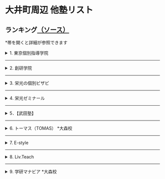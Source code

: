 # 大井町周辺 他塾リスト

## ランキング[（ソース）](https://www.jyukunavi.jp/rank/s1133228.html?gclid=EAIaIQobChMI0ZzTyfyY7wIVGHZgCh3l0gLmEAAYBCAAEgLOn_D_BwE)
*帯を開くと詳細が参照できます

<details>
<summary>1. 東京個別指導学院</summary>

# 東京個別指導学院 大井町教室
*必須項目は★マーク
- [★所在地](#所在地)
- [★大井町教室までのアクセス](#大井町教室までのアクセス)
- [★電話番号](#電話番号)
- [会社概要](#会社概要)
- [★特徴（アピールポイント）](#特徴アピールポイント)
- [大井町教室の進学実績](#大井町教室の指導実績)
- [★口コミ](#口コミ-ソース)
- [★料金詳細](#料金詳細-ソース)

[全体的情報詳細のソース](https://www.kobetsu.co.jp/school/detail/161/)

## 所在地
[〒 140-0014 東京都品川区大井１－１０－３YKビル　５Ｆ](https://www.google.co.jp/maps/place/%E6%9D%B1%E4%BA%AC%E5%80%8B%E5%88%A5%E6%8C%87%E5%B0%8E%E5%AD%A6%E9%99%A2+%E5%A4%A7%E4%BA%95%E7%94%BA%E6%95%99%E5%AE%A4%EF%BC%88%E5%80%8B%E5%88%A5%E6%8C%87%E5%B0%8E%E5%A1%BE%EF%BC%89/@35.6074414,139.7331968,15z/data=!4m5!3m4!1s0x0:0xca5f8bca7d64ed0f!8m2!3d35.6074414!4d139.7331968?hl=ja&shorturl=1)

## 大井町教室までのアクセス
JR大井町駅中央改札を出て右手の階段から1Fへ下りると、正面に「阪急百貨店（大井食品館)」、右方向に「イトーヨーカドー(大井町店)」、その右に東急大井町駅が見えます。東急大井町駅方面に進み、突き当たりを左折して「イトーヨーカドー」に沿って約100m進むとある「YKビル」の5Fが大井町教室です。※1Fに「紳士服のアオキ(大井町駅前店)」があります。

- ＪＲ京浜東北線　大井町駅　西口　徒歩２分
- 東京臨海高速鉄道りんかい線　大井町駅　出口B　徒歩２分
- 東急大井町線　大井町駅　改札口　徒歩２分

## 電話番号
0120-79-3759（月～土：9:30～21:30　日・祝：9:30～21:30）

## 会社概要
### 沿革
株式会社東京個別指導学院は、東京都新宿区に本社を置く、個別指導教育を中心とした教育関連企業。1965年6月、葵商事株式会社の商号をもって設立。1985年、馬場信治氏によって、有限会社日本教育研究会（実質上の存続会社）が設立された。1998年9月、株式の額面を1株50,000円から1株500円に変更するため、葵商事（形式上の存続会社）と合併。同日をもって商号を、株式会社日本教育研究会に変更した。1999年12月15日付けで称号を株式会社日本教育研究会より、株式会社東京個別指導学院に変更した。

### 事業内容
東京個別指導学院は、生徒1人ひとりの「目的別」「能力別」「性格別」に対応した学習指導を行う。個別指導塾事業を中心とし、ベネッセサイエンス教室・ベネッセ文章表現教室事業、CCDnet事業も展開している。

### 経営方針
東京個別指導学院は、成績向上を目的として勉強を教えるだけではなく、子どもたちが学習上の成功体験を積むことにより自信をもち、「やればできるという自信　チャレンジする喜び　夢を持つ事の大切さ　私たちはこの3つの教育理念とホスピタリティをすべての企業活動の基軸とし笑顔あふれる「人の未来」に貢献する」との企業理念に基づいて持続的な企業価値の向上を実現することを基本方針としている。

## 特徴（アピールポイント）
～大井町教室の特徴～
- [伸ばす/指導メソッド]
  - 受験合格も、成績アップも。1人ひとりの目標達成をサポート。
- [導く/学習システム]
  - 学習計画から進捗管理まで。お子さまにぴったりの学び方をご提案。
- [支える/サポート体制]
  - 通いやすい、学びやすい。自由度の高い通塾スタイル＆学習環境。

～大井町教室の特徴（詳細）～
- [特徴1]
  - あなたが勉強したいときにいつでも使える自習室完備！ 自習スペースは開校時であれば、 いつでも使えて質問もできます。
  - 「授業は週2日 + 自習週4日」で毎日来るという生徒さんも沢山いらっしゃいます。　利用時間に関しましてはお気軽にご相談ください。 
- [特徴2]
  - あなたが選んだ先生だから、やる気もUPします。
  - 東京個別なら先生が選べる、担当講師制度があります！ 「やる気」には講師との相性が大事です。 学校や今までの塾の先生で「合わないなぁ」と感じた経験はありませんか？
  - 東京個別なら受験までの信頼できるあなたのパートナーを指名することが可能です。 分からないところはもちろん、勉強の方法や過去問題・弱点の分析など、あなたの選んだ担当の先生が親身に対応してくれるので、もうあなたは受験やテストまで「一人じゃありません」。
  - また、東京個別なら選べる講師、選べる日程なので、部活動との両立も可能です。
- [特徴3]
  - あなたの夢や目標に合わせた、あなただけの授業を提供します。
  - 先生が用意する授業をただ進めるだけでなく、学校の授業でわからなかったところや宿題の質問にもお答えします。
  - 勉強方法や進め方、持っている特徴や癖は人それぞれ違います。あなたにピッタリな勉強法で自信をつけませんか？
- [特徴4]
  - あなたの夢が加速する！個別 × 映像授業＜V - style＞で3倍の効率のより学習スピードを実現！
  - 映像授業については「見っぱなし」「やりっぱなし」という不安や問題点をイメージされる方も多いのではありませんか？？　しかし、東京個別指導学院の映像授業＜V - style＞は違います！
  - 映像を見るだけではなく、専門の問題集と合わせて【高速演習】が可能となり、利用状況や理解状況の把握、【進捗管理】を行う面談も毎週実施いたします。
  - しかも自宅や学校、教室で24時間好きな時に何度も見られる手軽さ。お持ちのPCやスマートフォンからも視聴が可能だからいつでも見られます。


～安心して通える、快適に過ごせる充実の学習環境～
- 無料で使用できる自習席。集中しやすいと評判です。
- 対応テキストは十分な種類・量を準備。お子さまの課題や目標に合わせて対応していきます。
- 大井町教室近隣の学校情報を把握。行事や定期テストにしっかりと対応しています。

～高校生・中学生・小学生 目的別メニュー～  
[高校生]  
1人ひとりの目標にぴったりの対策を。
- 大学受験対策
- 定期テスト対策
- 推薦対策
- 英語資格検定対策
- 内部進学対策

[中学生]  
志望校合格、成績アップ、1人ひとりの目標に完全対応。
- 高校受験対策
- 私立中補修・内部進学
- 定期テスト対策
- 英語検定対策

[小学生]  
1人ひとりの学びを伸ばす、目的別学習プラン。
- 中学受験対策
- 英語対策
- 中学入学準備
- 小学校サポート



## 大井町教室の指導実績
[高校]  
-公立-  
日比谷高等学校、小山台高等学校、国際高等学校、三田高等学校、目黒高等学校、雪谷高等学校、つばさ総合高等学校、世田谷総合高等学校、美原高等学校、桜町高等学校、大崎高等学校、八潮高等学校、太田桜台高等学校、田園調布高等学校、広尾高等学校、上野高等学校、両国高等学校、桜修館中等教育学校

-国立・私立-  
かえつ有明高等学校、学習院高等科、駒澤大学高等学校、慶應義塾高等学校、香蘭女学校高等科、女子聖学院高等学校、森村学園高等部、杉並学院高等学校、正則高等学校、青陵高等学校、川村高等学校、多摩大学目黒高等学校、大原学園高等学校、東海大学付属高輪台高等学校、日本大学豊山女子高等学校、朋友学院高等学校、立正大学付属立正高等学校、雙葉高等学校、國學院高等学校

[中学校]  
-公立-  
小石川中等教育学校、桜修館中等教育学校、伊藤学園、日野学園、品川学園中学校、八潮学園中学校、港南中学校、大崎中学校、浜川中学校、東海中学校、戸越中学校

-国立・私立-  
開成中学校、桜蔭中学校、高輪中学校、青陵中学校、東京女学館中学校、多摩大学目黒中学校、安田学園中学校、八雲学園中学校、トキワ松学園中学校、学習院女子中等科、立正大学付属立正中学校、大妻中学校、帝京中学校、本郷中学校

[小学校]  
-公立-  
豊葉の杜学園小学校、立川小学校、伊藤学園小学校、品川学園小学校、日野学園、城南第二小学校、御殿山小学校、馬込第三小学校、台場小学校、戸越小学校、港南小学校

-国立・私立-  
立教小学校、学習院初等科、小野学園小学校、昭和女子大学付属昭和小学校、新渡戸文化小学校

## 口コミ [(ソース)](https://www.jyukunavi.jp/hyouban/blist/k31696.html)

### 料金
- 特に不満はないです。指導料と会員管理費が別になっておりわかりやすいと思います。
- 料金は個別抗議なので、多少高くても仕方ないと思ってますが、安くはないです。
- １対２(違う学年の学生が一人の先生に教えてもらう)なので、料金が高くなるかとはわかりますが、やはり、割高感はあります。
- 高すぎるというわけではないかもしれませんが、やはり高いです。
- 料金は高いと思いますが、個別指導なので仕方ない部分もあるとは思います。
- 個別なので仕方ないとは思いますが高いと思います。
- 個別なので料金は高いです。受験期には料金も更に上がりますが、その分親の要望にも応じてくれるので良いかと思います。

### 講師
- まだ三回なので判断に難しいが、ネガティヴな印象なく、保護者としては信頼しています。穏やかに接してくださっているようで、本人も安心して受けています。
- 個別に指導してくださるので、講師との相性は大きくなってしまうのですが、今のところ大きな問題はないので。
- とても信頼てきる先生と、そうでない先生がいらっしゃいます。
- とても良い先生もいれば、普通レベルの先生もいました。
- 講師が優秀でレベルが高かったです。細やかな指導が良かったです。
- 講師が優秀でレベルが高く、熱心な指導が良かった。成績も上がった。
- 同じ先生にお願いすると講習期間のコマ数が多い時に予定が合わない
- 楽しく取り組めているようです。まだ３回しか行ってないのですが、初回の感想では、「楽しかった！」といってくれて、安心しました。国語は、読むことに対する抵抗感が大きいので、一筋縄ではいかないかと思っています。
- 適切に指導していただいているようです。わかりやすいとのことです
- 受験前の子どもの気持ちに寄り添って下さる大学生の先生がおられた事が良かった。もう1人の先生には沢山問題を解かされ、暇な時間がないくらい時間内はみっちり勉強に集中できるようです。子どもの満足度は高いです。

### カリキュラム
- 今のところシラバス的なものは無いので、計画内容は知りたいです。計画設定のタイミングなど含めて詳しく知りたいです。本人にもその計画を理解してそれに向かって、学習習慣を身につけて欲しいです。
- 個別指導なので、カルキュラムなどは、教室授業よりはいくらかは生徒に合わせてもらえるようだ。
- 個別指導なので、その学生に合ったカリキュラムを組んでくださいます。
- 本人にあったカリキュラムや教材を相談して決めてくださったので良かったと思います。
- 一人一人にあった教材を見つけていただき、無理のないカリキュラムを組んでもらいました。
- 個人に合ったものを用意してもらいました。また、季節講習も細かな計画のもと進めていただきました。
- 教材は必要なものだけを購入（書店で購入）するのでレベル的にも使いやすさも子供に合うもので勉強できます。
- 個別のためカリキュラムは自由にできるところが良い点だと思います。
- 個人指導なので、希望する内容を伝えられる点が良いと思います。

### 塾の外環境
- 自宅から近い場所で検討していたので交通の便は問題ありません。治安もそう悪くはないと思ってます。
- 駅前のやや人通りの多い場所にあり、夜でも危険は少ないと思います。ただ、時間帯によっては酔っぱらいもいます。
- 駅前で便利な立地ですが、居酒屋なども多く少し不安はありました。
- 駅前で便利な立地でした。小腹が空いた時には、近くに買いに行ける店もあります。
- 駅前にあるので交通の便は良かったです。また、夜遅い授業の後でも明るい道で帰路につけたので、安心できました。
- 駅から近く、近くに大型スーパーもあり人通りも多いので安全で便利です。

### 塾の内環境
- 塾内の環境整備は悪くはないが、充実しているかどうかは何ともいえないです。
- 入り口の新型コロナウイルス対策などは、十分だと思いました。
- 室内は明るくきれいな環境です。自習室があり、授業のない日も使わせてもらえました。
- 教室内はとても明るくきれいで、勉強にも集中できる環境だったと思います。
- 清潔感があり、静かな環境が整っていると感じました。自習するのにも良いと思います。
- 清潔感はありました。勉強をする環境としては、申し分なく感じました。
- 綺麗で静かで整理整頓されているので集中して勉強が出来る環境にあると思います。
- 落ち着いた雰囲気で勉強にとりくめるようですが、長時間で、足が伸ばせないのが苦しいとのこと。見学のときに、授業する場所の狭さは気になりました。
- 清潔で綺麗にされているようです。とくに問題は見当たりません。電車が近いのですが気になりませんでした。
- 広く、明るく、活気ある受付や室内。自習スペースは狭そうだが、なんとかやっているようです。

## 料金詳細 [(ソース)](https://jyukumiru.com/columns/articles/5112)
- 費用の内訳は授業料と設備費で、入会費・年会費は無料
- 東京個別指導学院に通塾すると、授業料に加えて、月額3024円の設備費がかかります。ほかの塾とは違い、入会費や年会費は無料です。ただし、入会時に授業料2ヶ月分を事前に振り込む必要があります。

### 小学生
下記は、月額制である東京個別指導学院の料金を1ヶ月が4週間として考えて算出した、60分当たりの料金です。  
また、本来の授業z間に対する月額料金は、括弧内に記載しています。
東京個別指導学院では、小学1年生から通塾が可能です。授業時間については、小学3年生までは1コマが50分となります。  
週の通塾回数は、勉強の進捗度などに応じて、自由に選択して受講できます。  
小学4年生と小学5年生は、選択する通塾回数とコースが同じであれば、料金は同じです。週の通塾回数が増えた際も、同額ずつ増えていく仕組みです。

1. 講師：生徒 = 1：1（エクセレントコース）  

|学年|年額 / 月額|60分あたり（週1回 / 週2回）|
:---: | :---: | :---: 
|～小学3年生|週1回：約326,592円 / 約27,216円（50分）<br>週2回：約575,424円 / 約47,952円（50分）|週1回：約5,103円（60分あたり）<br>週2回：約3,596円（60分あたり）| 
|小学4・5年生|週1回：約408,240円 / 約34,020円（80分）<br>週2回：約719,280円 / 約59,940円（80分）|週1回：約6,378円（60分あたり）<br>週2回：約2,809円（60分あたり）|
|小学6年生|週1回：約414,720円 / 約34,560円（80分）<br>週2回：約725,760円 / 約60,480円（80分）|週1回：約6,480円（60分あたり）<br>週2回：約2,835円（60分あたり）|

2. 講師：生徒 = 1：2

|学年|年額 / 月額|60分あたり（週1回 / 週2回）|
:---: | :---: | :---: 
|～小学3年生|週1回：約217,728円 / 約18,144円（50分）<br>週2回：約360,804円 / 約30,067円（50分）|週1回：約5,443円（60分あたり）<br>週2回：約2,255円（60分あたり）| 
|小学4・5年生|週1回：約272,160円 / 約22,680円（80分）<br>週2回：約451,008円 / 約37,584円（80分）|週1回：約4,252円（60分あたり）<br>週2回：約1,761円（60分あたり）|
|小学6年生|週1回：約277,344円 / 約23,112円（80分）<br>週2回：約458,784円 / 約38,232円（80分）|週1回：約4,333円（60分あたり）<br>週2回：約1,792円（60分あたり）|

### 中学生
次に、中学生の料金をご紹介します。以下の60分あたりの料金は、月額制である東京個別指導学院の料金を1ヶ月が4週間として考えて算出したものです。  
中学生の場合、東京個別指導学院では、全学年とも1回の授業時間は80分です。そのため、本来の授業時間に対する月額料金は、括弧内に記載しています。  


1. 講師：生徒 = 1：1（エクセレントコース）

|学年|年額 / 月額|60分あたり（週1回 / 週2回）|
:---: | :---: | :---: 
|中学1・2年生|週1回：約414,720円 / 約34,560円（80分）<br>週2回：約725,760円 / 約60,480円（80分）|週1回：約6,480円（60分あたり）<br>週2回：約2,835円（60分あたり）| 
|中学3年生|週1回：約438,048円 / 約36,504円（80分）<br>週2回：約749,088円 / 約62,424円（80分）|週1回：約6,844円（60分あたり）<br>週2回：約2,926円（60分あたり）|

2. 講師：生徒 = 1：2


|学年|年額 / 月額|60分あたり（週1回 / 週2回）|
:---: | :---: | :---: 
|中学1・2年生|週1回：約277,344円 / 約23,112円（80分）<br>週2回：約458,784円 / 約38,232円（80分）|週1回：約4,333円（60分あたり）<br>週2回：約1,792円（60分あたり）| 
|中学3年生|週1回：約298,080円 / 約24,840円（80分）<br>週2回：約479,520円 / 約39,960円（80分）|週1回：約4,657円（60分あたり）<br>週2回：約1,873円（60分あたり）|


### 高校生・浪人生
高校生、もしくは浪人生が、東京個別指導学院に通塾した際の、60分あたりの料金を紹介。  
60分あたりの料金は、月額制である東京個別指導学院の料金を、1ヶ月が4習慣として考えて算出しました。  
さらに、高校生や浪人生の場合、東京個別指導学院では、全学年ともに1回の授業時間は80分です。  
そのため、本来の授業時間に対する月額料金は、括弧内に記載しています。

1. 講師：生徒 = 1：1（エクセレントコース）

|学年|年額 / 月額|60分あたり（週1回 / 週2回）|
:---: | :---: | :---: 
|高校1・2年生|週1回：約453,600円 / 約37,800円（80分）<br>週2回：約764,640円 / 約63,720円（80分）|週1回：約7,087円（60分あたり）<br>週2回：約2,986円（60分あたり）| 
|高校3年生・浪人生|週1回：約474,336円 / 約39,528円（80分）<br>週2回：約798,336円 / 約66,528円（80分）|週1回：約7,411円（60分あたり）<br>週2回：約3,118円（60分あたり）|


2. 講師：生徒 = 1：2

|学年|年額 / 月額|60分あたり（週1回 / 週2回）|
:---: | :---: | :---: 
|高校1・2年生|週1回：約313,632円 / 約26,136円（80分）<br>週2回：約497,664円 / 約41,472円（80分）|週1回：約4,900円（60分あたり）<br>週2回：約1,944円（60分あたり）| 
|高校3年生・浪人生|週1回：約329,184円 / 約27,432円（80分）<br>週2回：約528,768円 / 約44,064円（80分）|週1回：約5,143円（60分あたり）<br>週2回：約2,065円（60分あたり）|

### 特別講習の料金
東京個別指導学院では、春・夏・冬の年3回、特別講習期間があり、通常よりも安く授業を追加できます。  
春・夏・冬の特別講習期間ごとでは、追加料金は変わりません。ただし、東京個別指導学院では、生徒一人一人でカリキュラムが違い、教室によっても料金が異なる可能性がある。

- 小学生

|学年|1:1（60分あたり）|1：2（60分あたり）|
:---: | :---: | :---: 
|〜小学3年生|約5,184円（60分あたり）<br>約4,320円（50分あたり）|約2,851円（60分あたり）<br>約2,376円（50分あたり）| 
|小学4・5・6年生|約4,050円（60分あたり）<br>約5,400円（80分あたり）|約2,592円（60分あたり）<br>約3,456円（80分あたり）|

- 中学生

|学年|1:1（60分あたり）|1：2（60分あたり）|
:---: | :---: | :---: 
|中学1・2年生|約4,050円（60分あたり）<br>約5,400円（80分あたり）|約2,673円（60分あたり）<br>約3,564円（80分あたり）| 
|中学3年生|約4,050円（60分あたり）<br>約5,400円（80分あたり）|約2,835円（60分あたり）<br>約3,780円（80分あたり）|

- 高校生

|学年|1:1（60分あたり）|1：2（60分あたり）|
:---: | :---: | :---: 
|高校1・2年生|約4,252円（60分あたり）<br>約5,670円（80分あたり）|約2,835円（60分あたり）<br>約3,780円（80分あたり）| 
|高校3年生・浪人生|約4,455円（60分あたり）<br>約5,940円（80分あたり）|約2,916円（60分あたり）<br>約3,888円（80分あたり）|

</details>

***

<details>
<summary>2. 創研学院</summary>

*必須項目は★マーク
- [★所在地](#所在地-1)
- [★大井町教室までのアクセス](#大井町教室までのアクセス-1)
- [★電話番号](#電話番号-1)
- [会社概要](#会社概要-1)
- [★特徴（アピールポイント）](#特徴アピールポイント-1)
- [大井町校の進学実績](#大井町校の進学実績)
- [創研学院【首都圏】のコース](#創研学院首都圏のコース)
- [★口コミ](#口コミソース)
- [★料金詳細](#料金詳細-ソース-1)

[全体的情報詳細のソース1](https://www.souken-gakuin.com/cms/ooimachi)
[全体的情報詳細のソース2](https://www.jyukunavi.jp/detail/9656.html)

## 所在地
[〒140-0011　品川区東大井5丁目17‐2 林ビル 3F･4F](https://www.google.com/maps/d/viewer?mid=1fN35_Wcha-_hUZt0EVkf0C6_Sy97S8fY&hl=ja&ll=35.60687330000002%2C139.7354858&z=11)  
(*[Google Map](https://www.google.com/maps/dir//35.6068733,139.7354858/@35.6069185,139.7355739,19.21z))

## 大井町教室までのアクセス
- JR京浜東北線 他各線（東急・りんかい） 大井町駅 徒歩約1分
- 京急本線 鮫洲駅 徒歩約7分
- 京急本線 青物横丁駅 徒歩約8分
- 東急大井町線 下神明駅 徒歩約11分
- 京急本線 立会川駅 徒歩約12分

各駅から徒歩1分

## 電話番号
|種類|番号|
--- | ---
|フリーダイアル|0120-773-169|
|電話番号|03-3450-7170|
|FAX番号|03-3450-8866|

## 会社概要
### 企業理念
私たちは学習する人々に学習の手助けとなるサービス、情報、モノを提供し、喜ばれることで社会に貢献します。  
このことを通じて私たちは、自分の生活を豊かにし、満足できる生き方を各人が創造することを目指します。

1. お客様への感謝
2. 時代への挑戦
3. 仲間への共感

### 経営方針
1. 「地域No1の好感を持たれる塾づくり」  
これが私たちの当面の行動目標です。  
清潔で整理整頓された学習環境、お客様（生徒・保護者）第一主義に徹するサービスが大前提です。  
より好感を持たれ、より信頼感を増すために自分は何をどうするか。  
自分で考え、自分で行動する人がヒューマン・ブレーンの社員です。  

2. わが社は一定の規律を持った「個人塾」「個人経営者」の集合体でもあります。授業や生徒指導・校舎運営のための知識・技術の向上はもちろん、自らの判断力を高め、素早く行動に移せる強い集団を目指します。

## 特徴（アピールポイント）
～校舎全体の特徴～
- 指導方針
  - 卓越した指導技術を備えた講師が授業を行っており、生徒一人ひとりを大切に育てています。志望校合格を第一目標とし、将来的に自らの力でハードルを乗り越えらえるように成長することも目標としています
- カリキュラム
  - 入試では満点を取らなければいけないということはありません。志望校合格に向けて、必要な合格点をとるために、入試に重要な分野に絞り込みカリキュラムを組んで授業を行っています 
- point
  - 「復習中心」で効率の良い学習！
  - 「重点分野集中」で、志望校へ！長文記述対策も実施！
  - 「習熟度を確認」し、めんどうみよく学習指導を実施！
- 地域密着で志望校合格を目指す進学塾です！
  - 創研学院は地域密着を目指し、各校舎で地域にあった独自の取り組みを行っています。生徒一人ひとりにしっかりと指導を行い、入試で合格点を確実に取れることを目標とし、志望校合格を目指していきます
- ＜創研学院の指導方針＞
  - [復習を重点的に！]  創研学院では、復習を重点的に指導しています。予習を行うよりも学習したことを確実に習得するため、復習を習慣化することが大切だと考えています。
  - [入試での重点分野を集中的に指導！]  入試ではどの強化も満点を取らなければいけないということはありません。すべて満点を取るような学習ではなく、合格に必要な分野を絞り、そこを重点的に指導いたします。必要な分野は基礎から応用までしっかり習得できるようにカリキュラムを組んでいます
  - [きめ細やかに習熟度を確認！]  毎時間のチェックテストに加え、小学生は毎月の月例テスト、中・高生は定期的に学力テストを行っています。日々の学習でどれだけ習熟できているかを確認しており、講習会の終了時にもテストを行い生徒の学力状況を常に把握しています。
  - 創研学院では、志望校合格を第一目標にしておりますが、志望校に合格すると目標を見失ってしまったり、入学後の授業についていけなくなってしまうこともあります。その後の人生において、生徒が自ら「学び」「考え」「創造・研究し」「判断し」「解決する」能力を、受験勉強を通して育成することも目標にしています

～大井町校舎の特徴～
- 先生がいます！自習ルーム
  - 授業前後の自習室で質問をしたり、欠席分の授業の補修をしたり、弱点補強が可能です。先生が必ずいます。帰宅してしまうと学習しにくいお子様も、自習室で宿題や課題を仕上げることで、学習が継続しやすくなります。（＊現在は生徒間の間隔をあけて実施しております）
- 長文記述＆理社の記述
  -  長文記述問題が上位校入試の定番となっています。私たちは国語長文のみならず、理科・社会の記述・説明の力を上げるべく様々な取り組みを実施しています。また、すぐ出題されそうな最近出版された話題の小説、エッセイ、科学的説明文などにも気を配り、プリント形式で演習を進めています。(※現在は生徒間の間隔をあけて実施しております）
- 豊富なコミュニケーション
  - 保護者面談年３回以上実施、保護者会年４回以上実施、ご家庭と連絡を密にとり指導に活かしています。進路指導もお子様の学力や性格、そして ご家庭の意向をふまえてアドバイス・フォローをいたします。
- 小4時は振替が可能！
  - 私たちはできる限り、スポーツや習い事と塾を両立させたいと考えています。このことが可能になるように、小４のうちは様々な曜日の組み合わせで学習できるようになっています。ですので、旅行や病気で欠席したりした場合も、他の曜日に実施される同じ内容の授業に振り替えることで、学習内容の抜けも防げます。
- お家の方も安心の自社開発アプリ
  - 入退室時にQRコードを読み込むと、瞬時に入退室の案内がスマートフォンのアプリで通知されます。お迎えや待ち合わせ、帰宅後の食事の準備が容易に出来ます。また、面談やイベントの予約がアプリ内でできるようになりました。
- 卒業しても来たい塾
  - 大井町校には、卒業生たちがよく遊びに来てくれます。大学生だけでなく、社会人も顔を見せてくれるのです。生き物や植物がいつもあるこの空間は、卒業生たちにとって『みんなで楽しく頑張った場所』なのです。これからも、そんな校舎であり続けられるよう、生徒たち・保護者の皆様にとってより良い校舎を目指します。

## 大井町校の進学実績
[小学校]  
立会、大井第一、品川、城南第二、八潮、御殿山、台場、豊葉の杜、浅間台、戸越、三木、伊藤、港陽、etc...  

[中学入試]    
【私立・国立】  
筑波大駒場、開成、女子学院、渋谷幕張、聖光学院、豊島岡、筑波大附属、西大和学園、愛光、慶應普通部、慶應湘南藤沢、慶應中等部、武蔵、浅野、早稲田、海城、浦和明の星、サレジオ学院、洗足学園、鴎友学園、芝、渋谷渋谷、学芸大世田谷、学芸大国際、立教池袋、立教新座、東邦大東邦、栄東、青山学院、学習院、吉祥女子、暁星、鎌倉学園、逗子開成、城北、巣鴨、早稲田佐賀、都市大付属、東洋英和、法政大学、法政大二、本郷、明大明治、立教女学院、大妻、光塩女子、頌栄女子、中大附属、専修大松戸、城北埼玉、神大附属、淑徳与野、開智、中大横浜、世田谷学園、広尾学園、攻玉社、創価、高輪、東京農大一、大宮開成、獨協埼玉、西武文理、日本女子大、山手学院、鎌倉女学院、江戸川学園取手、普連土学園、大妻多摩、共立女子、香蘭女学校、國學院久我山、横浜国大鎌倉、早稲田摂陵、品川女子、成城学園、田園調布、日大藤沢、カリタス女子、森村学園、湘南学園、桐光学園、日本大学、東京女学館、富士見、成城、山脇学園、芝浦工大、獨協、恵泉女学園、都市大等々力、日大二、三輪田学園、青稜、跡見学園、八雲学園、昭和女子大、大妻中野、国府台女子、東京電機大、関東学院、神奈川学園、藤嶺学園藤沢、自修館、横浜富士見丘、青山横浜英和、聖セシリア女子、実践女子、長崎日大  

【都立】  
小石川中等教育、桜修館中等教育  

[高校入試]  
○東京  
【国公立】  
学芸大附属、西、国立、戸山、青山、東工大科学技術、立川、駒場、小山台、国分寺、竹早、国際、小松川、町田、武蔵野北、豊多摩、東、神代、目黒、深川、雪谷、晴海総合、総合芸術、杉並、富士森、つばさ総合、本所、科学技術、小岩、桜町、紅葉川、芝商業、第一商業、足立新田、農業など  
【私立】  
早稲田実業、早稲田高等学院、明大明治、国際基督教大学、青山学院、城北、中大杉並、中大附属、明大中野、法政大学、明治学院、日大二、錦城、農大一、明学東村山、日大鶴ヶ丘、佼成学園、青稜、専大附、日大櫻丘、都市大等々力、聖徳、玉川学園、東海大高輪台、多摩大目黒、東京家政大附、関東国際、東洋大京北、淑徳巣鴨、淑徳、杉並学院、安田学園、城西大城西、駒込、東京、女子美、正則、朋優学院、立正大立正、サレジオ高専、玉川聖学院、二松學舎、富士見丘など  

○神奈川  
【国公立】  
川和、横浜サイエンス、緑ヶ丘、多摩、小田原、平塚江南、鎌倉、市立金沢など
【私立】  
慶應義塾、法政二、中大横浜、鎌倉学園、山手学院、日本女子大附、桐蔭学園、日大藤沢、藤嶺藤沢、横浜隼人、横須賀学院、鵠沼、湘南工科大附など  

[大学入試]  
【国公立】  
東京、京都、大阪、北海道、東京外国語、防衛医科、横浜国立、筑波、東京農工、千葉、東京学芸、お茶の水女子、東京藝術、埼玉など  
【私立】  
慶應義塾、早稲田、上智、青山学院、関西医科、国際基督教、杏林、法政、明治、立教、東京理科、中央、明治学院、日本、北里、日本女子、学習院、國學院、芝浦工業、明治薬科、東京女子、東洋、昭和女子など

## 創研学院【首都圏】のコース
<table border="0" cellspacing="0" cellpadding="0" class="top-shinfo-list tab-course">
									<tbody>
																					<tr>
												<th>ジュニアコース（無料コースあり）</th>
												<td>■勉強の習慣を楽しく身につけます。<br />
年長～小学2年生は皆で考えて刺激し合いながら思考力を高めるクラス授業と、一人ひとりの学力に合わせてフォローする個別学習時間に分かれて実施中です！<br />
また、毎週水曜・土曜は図形・数論等の算数分野や文章作成の国語分野等の考える力を養う無料オープン授業も実施中です！<br />
</td>
											</tr>
																					<tr>
												<th>小3コース（無料コースあり）</th>
												<td>■中学受験準備として、一人ひとりに配慮したフォローを行います。<br />
小学３年生は中学受験の準備として、皆で考えて刺激し合いながら思考力を高めるクラス授業<br />
一人ひとりの学力に合わせてフォローする個別学習時間に分かれて実施中です！<br />
また、毎週水曜、土曜は図形、規則性、数論、推理等考える力を養う無料算数オープン授業も実施中です！<br />
</td>
											</tr>
																					<tr>
												<th>中学受験コース</th>
												<td>■私国立中学の受験コースです。<br />
創研学院の中学受験コースでは、やる気・興味を引き出す授業が展開されており、楽しく勉強に取り組めます。<br />
宿題ノートチェックや個別課題、テスト直し、生徒面談などで学習姿勢を育て、保護者会、面談などによりお子様の性格や適性、家庭のご意向をふまえて、受験勉強をサポートし、最上位校～地元人気校へ合格させています。<br />
</td>
											</tr>
																					<tr>
												<th>都立中受検コース</th>
												<td>■都立中学の受検コースです。<br />
人気の都立中学合格のため、論理的思考を育て、社会・文化的分野などの資料の読み取りと表現・作文などの訓練をします。各校の特徴に合わせた指導で合格を目指します。<br />
</td>
											</tr>
																					<tr>
												<th>実力練成コース（公立中進学）</th>
												<td>■学校の内容を中心に確実な実力を練成します。<br />
高校受験への基礎固め・準備を行います。中学受験ではなく、高校受験に目標を置いて学習するコースです。<br />
中学進学までに英語や算数、国語の基礎学力を固めます。そして、特に英語の力をつけ、中１の１学期の最初の定期テストで高得点を取り、よい学習ペースにのせていくことが目標です。<br />
</td>
											</tr>
																					<tr>
												<th>高校受験コース</th>
												<td>■私立・公立高校受験へ向けた受験コースです。<br />
定期テスト前の勉強だけでは実力は伸びません。トップ校を狙う勉強の仕方・考え方を指導し、実力を伸ばします。レベルに応じた問題を順序立てて演習し、間違った問題のやり直しを徹底します。だから学力が確実に定着し、実力が伸びます。３５０点の生徒は４００点へ、４００点から４５０点へ、的を絞った指導で効率よく学力をＵＰします。<br />
</td>
											</tr>
																					<tr>
												<th>私国立中高一貫校コース</th>
												<td>■在籍校に合わせ、中学・高校の学習内容を指導します<br />
ターゲットは大学入試です。中上位私立中学・高校生を対象に、中高一貫で指導します。塾通いと部活や習い事との両立を応援しつつ、学習習慣や基礎学力を高めます。授業後に自習室を利用して、宿題を済ますこともでき、ご家庭に過度の負担を求めず、大学受験の助走として適度な塾通いが可能です。<br />
</td>
											</tr>
																					<tr>
												<th>大学受験コース</th>
												<td>■志望大学の合格を目指し、苦手科目を徹底克服！<br />
高校の学習量は中学校の比ではなく、日々、効率的に学習を進めることが、大学入試に直結します。上位クラスでは高１で高校数学をひと通り終え、難関大学への足がかりとします。（中位クラスも高２で終了します。）学校の進度より速いため、随時補習を行い予習を進めています。<br />
</td>
											</tr>
																					<tr>
												<th>個別指導コース</th>
												<td>■部活や習い事、学校の学習と受験勉強の両立をサポート<br />
ご家族の急な用事や病気による欠席、部活動や習い事等の予定変更が入っても心配無用！振り替え制度を活用する事で欠席した分の指導を他の日に受けられます。<br />
<br />
■一度に複数科目の学習が可能<br />
１コマ９０分の間に２教科の学習も可能。自分自身の苦手分野を徹底的につぶしていくもよし、今のレベルよりワンランク上を目指すもよし。各分野のエキスパート一人ひとりが、万全の体制で指導します。<br />
</td>
											</tr>
																					<tr>
												<th>公立中高一貫校受験対策コース</th>
												<td>■都立小石川、桜修館、神奈川県立平塚中など、毎年合格者多数！公立一貫中入試に必要な思考力と記述力は一朝一夕には身につきません。理由を考えたり、どのようにして解答にたどりついたのか。課題は一人ひとり異なります。創研学院では徹底しためんどうみで、できるまでとことんつきあいます。授業は少人数制で行い、生徒の個性を把握した講師が、授業、自習室で個々の生徒と向き合います。画一的な教材で問題を解くだけの授業は行いません。生徒とのコミュニケーションを大切にし、それぞれの長所を伸ばしていきます。</td>
											</tr>
																			</tbody>
								</table>

## 口コミ[(ソース)]()
### 料金
- 面倒見が良い分なのか、月額の金額が高いと感じる。季節講習を含めて年間でいくらかかるのか知りたかった
- 夏期講習などの長期休暇は受講必須なので帰省の予定が組みにくいです
- 他よりはリーズナブルな感じ。自分たちでは教えられないから仕方ない
- 近くの、比較対象になったほかの塾より、若干安かったようなイメージ
- 小学生低学年は安かったです。高学年からだんだんとと高くなるようです
- よくわかりませんがほかの塾と比べたら安い方なんじゃないでしょうか
- どこも同じだと思いますが、高額だと思います
- 

### 講師
- すぐに電話をかけてくれて、保護者にも子供にも説明が丁寧だと感じ
- 授業が終わってからも講師が分からないところを教えてくれて、面倒見が良いです
- 授業の質まではよくわからないが、生徒の様子などの連絡はよくできていたと思う
- 友達みたいな先生で生徒をコントロールできてない感じがしました
- 先生はとてもやさしいです。怒ったりせずに友達のような距離の近さで教えてくださいます
- まだ入会して2か月なので良し悪しまではわからないが、とても親身で面倒見が良い印象です
- とても親身になっている雰囲気があった。採点など、間違っているのに正解になっているところもあった。もう少し細かくチェックしてもらえると助かる
- 授業での様子などをこまめに電話で連絡いただき、安心して預けられました

### カリキュラム
- そこまで難しくなさそうなので、今のところ授業にはついていけてますが、ノートの取り方をはじめに教えてくれたらありがたいと思う
- 教材の質は悪くないと思う。うちの子には量が結構多く感じる
- カリキュラムは多く子供たちは楽しく通っていました。まだ小さかったので
- 学校の内容を先取りして教えてくださいます。テスト前になるとその学校に合わせて内容が変わったりもします
- 入会してまだ2か月なので良し悪しまではわからないが、子供が抵抗なく取り組めています
- 授業終了後に宿題をするのは、復習になって、とてもよいが、家に帰った後、宿題をしたからと言って何もしないのはちょっと困った。本人のやる気次第だとは思うが・・
- まだ学校ではな洗っていない内容だったようでしたが、丁寧に教えていただき1日でみにつけてきました

### 塾の外環境
- 駅に近くて人通りがあるので安心できるが、帰りの時間が遅いので迎えにはいく人が多い
- 駅から塾までは人通りがあるけど、飲み屋の上なので帰宅時に絡まれないのか少し心配です
- 駅前だからよいんじゃない。自転車置き場があればなおよい
- 大きな駅の前なので、夜になってもにぎやかで、あまり危険はなさそう
- 駅の目の前で交通の便は最高でした。駅前の割には静かでよかったです
- 駅に近くて通いやすいと思います。夜遅くても明るい道なので安全だと思います
- 大井町駅前なので人通りもあり明るく、自宅からは徒歩で行ける距離なので便利で通いやすいです


### 塾の内環境
- みんなが勉強するのが当たり前という環境で集中しているのは良いと感じた
- コロナ対策もきちんとしていてくれて、塾の入室体質も連絡が来るので塾に行かずに遊ぶということができないようになっていてしっかり管理してくれています
- 駅から近いから電車の音がうるさそう
- 騒がしくはなかったと思う。自習室は見たことがないが、自由に使えるらしいのはいいと思う
- 小学生なのでしかも低学年だったので、集中できないのはしょうがないかと
- 全体的に少し散らかっていてきれいという印象は持ちませんでした。個人的にはトイレのにおいがあまり好きではありません
- 大手と違って教室に大人数ではなく、比較的少人数なので先生の目が届きやすく騒ぐことも少ないと思います
- アプリでの、入隊塾情報なども含めて、環境はしっかりしている
- 授業後の教室がそのまま自習室としてその日の授業の宿題を複数の先生のいる環境で出来ることがとてもよいと思います

## 料金詳細 [(ソース)](https://jyukuyobi-navi.jp/column/473/)
創研学院の料金内訳｜年間の合計費用

<table>
<tbody>
<tr>
<th style="width: 50%;">学年やコース</th>
<th style="width: 50%;">年間の合計費用</th>
</tr>
<tr>
<td>小学6年生（受験コース）</td>
<td>350,400円～908,880円</td>
</tr>
<tr>
<td>中学3年生（受験コース）</td>
<td>337,200円～874,560円</td>
</tr>
<tr>
<td>高校3年生（受験コース）</td>
<td>402,000円～1,047,360円</td>
</tr>
</tbody>
</table>

<p><strong>創研学院では、小学6年生の場合年間で350,400円～908,880円が必要となります。</strong>また、夏期講習などの期別講習費は通常の授業料と別料金となっています。</p>
<p>その他の学年やコースごとの学費が知りたい場合には、資料請求をしてみる必要があります。ここでは創研学院の各コースについて紹介するので、利用したいコースがあれば料金について調べてみましょう。</p>

<p>創研学院の授業料はコースごとに分けられています。ここでは各コースの説明と、授業料が明らかになっている個別指導コースの料金について説明します。</p>
<p><strong>創研学院の中学受験コースは小学4〜6年生を対象としたコースで、生徒の学習意欲を引き出しながら志望校合格に必要な学力をつけていきます。</strong>宿題の確認やテスト対策などを行い、定期的に面談も実施して、生徒が自分で学習する姿勢を育てます。</p>
<p>また、保護者面談も行って生徒の個性や家庭の要望なども理解して指導に生かしています。6年生の秋からは志望校に特化した対策を行い、入試問題を意識した演習問題に取り組んで実践的な力をつけます。</p>
<p><strong>創研学院の高校受験コースは、公立高校・私立高校受験を目標として応用力を育てるコースです。</strong>中学1〜2年生の段階から正しい勉強法を指導するので、早いうちに学習習慣をつけて上位高校への進学も目指せるようにしています。</p>
<p>そして入試で必要となる5科目では徹底的に演習問題に取り組むことで、入試本番で求められる応用力をつけられます。また学校の内申点対策として、定期テストの2週間前からは定期テスト対策も実施しています。</p>
<p><strong>創研学院の大学受験コースは、個別指導と集団指導の両方に対応したコースです。</strong>個別指導では生徒ごとのスケジュールに合わせた指導をし、部活動や学校行事と学習を両立しやすくなっています。</p>
<p>集団指導では、重要となる分野だけを押さえて効率よく学習を進められます。志望校のレベルに合わせてコースが用意されているので、合格に最適な指導が受けられます。また、進路指導や面談も充実しているので、安心して学習に集中できます。</p>

<p>創研学院では、苦手科目をなくすために最適な個別指導コースを用意しています。生徒の学力を把握したうえで、最適な学習カリキュラムを提案してくれます。また一人ひとりに合わせたペースで、着実に苦手を克服していくことも可能です。</p>
<table>
<tbody>
<tr>
<th style="width: 33%;">学年</th>
<th style="width: 33%;">週のコマ数</th>
<th style="width: 34%;">授業料</th>
</tr>
<tr>
<td>小学6年生（受験コース）</td>
<td>週1コマ</td>
<td>29,200円</td>
</tr>
<tr>
<td>小学6年生（受験コース）</td>
<td>週2コマ</td>
<td>52,470円</td>
</tr>
<tr>
<td>中学3年生</td>
<td>週1コマ</td>
<td>28,100円</td>
</tr>
<tr>
<td>中学3年生</td>
<td>週2コマ</td>
<td>59,400円</td>
</tr>
<tr>
<td>高校3年生</td>
<td>週1コマ</td>
<td>33,500円</td>
</tr>
<tr>
<td>高校3年生</td>
<td>週2コマ</td>
<td>60,390円</td>
</tr>
</tbody>
</table>
<p>※自由が丘校の料金となります。</p>
<p>創研学院の個別指導コースでは、受講する学年や週のコマ数によって料金が異なっています。<strong>例えば小学6年生が週1コマ受講する場合は29,200円、週2コマ受講する場合は52,470円となります。</strong></p>
<p>週のコマ数を増やせば増やすほど、料金も倍近くなっていきます。</p>
</details>

***

<details>
<summary>3. 栄光の個別ビザビ</summary>

# 栄光の個別ビザビ 大井町教室
*必須項目は★マーク
- [★所在地](#所在地-2)
- [★大井町教室までのアクセス](#大井町教室までのアクセス-2)
- [★電話番号](#電話番号-2)
- [★特徴（アピールポイント）](#特徴アピールポイント-2)
- [大井町教室の進学実績](#大井町教室の指導実績-1)
- [★口コミ](#口コミソース-1)
- [★料金詳細](#料金詳細-ソース-2)

[全体的情報詳細のソース1](https://www.eikoh-vis-a-vis.com/kyoshitsu/w9402p.html)


## 所在地
[〒140-0014 東京都品川区大井1-10-3　3階](https://www.google.com/maps/place/%E3%80%92140-0014+%E6%9D%B1%E4%BA%AC%E9%83%BD%E5%93%81%E5%B7%9D%E5%8C%BA%E5%A4%A7%E4%BA%95%EF%BC%91%E4%B8%81%E7%9B%AE%EF%BC%91%EF%BC%90%E2%88%92%EF%BC%93/@35.6074319,139.7310176,17z/data=!3m1!4b1!4m5!3m4!1s0x60188a7d40432e4b:0xc9a03200e154825b!8m2!3d35.6074319!4d139.7332063)

## 大井町教室までのアクセス
- JR京浜東北線 大井町駅
- 東急大井町線　東急大井町駅


【JR大井町駅からのご案内】  
JR大井町駅の中央口の改札を出て、右手側にあるアトレ手前の中央西方面階段を降ります。  
右方向にある東急大井町線の駅に向かって進み、イトーヨーカドーの所を左に曲がります。  
洋服のアオキが角にある信号を渡ると、1Fに東海東京証券の入っているビルが左側にあります。  
その3Fが栄光の個別ビザビ大井町校です。  


【東急大井町線大井町駅からのご案内】  
改札を出て右方向に進み、イトーヨーカドーを左手に見ながら進みます。  
洋服のアオキが角にある信号を渡ると、1Fに東海東京証券の入っているビルが左側にあります。  
その3Fが栄光の個別ビザビ大井町校です。  

## 電話番号
|種類|番号|受付時間|
--- | --- | ---
|フリーダイアル|0120-515-853|月-土>10:00-21:00 / 日祝>10:00-18:00|
|電話番号|03-3778-4231|(平日)>14:00-21:00 / (土)>10:00-21:00|

## 特徴（アピールポイント）
～校舎全体の特徴～
[栄光の個別ビザビとは]  
- 先生がぴったり寄り添う！
   - 「栄光の個別ビザビ」は、栄光ゼミナールの個別指導専門塾です。学校の授業でわからないところがあっても、一人で復習や予習をするのは、なかなか難しいもの。ビザビなら、先生がわかるまでぴったり寄り添うから安心です。
- 「塾」を楽しもう！
   - ビザビでは、個別指導の良さをとことん活かし、「解き方を教える」だけにとどまらず、先生との会話を通して「わかる楽しさ」や「学ぶ楽しさ」を伝え、成績が上がって「自信がつく」ことでやる気をどんどん引きだしていきます。 

[POINT]  
- 一人ひとりにオーダーメイドの学習プラン
   - 苦手克服・成績アップ・受験対策、目標達成に最適な学習プランを一人ひとりにご提案します。
- 一人ひとりが安心できる学習環境
   - 栄光の個別ビザビは、一人ひとりが快適に集中して学習できる環境づくりに努めています。（[感染拡大防止対策]栄光の個別ビザビでは、マスク着用、教室の換気、手洗いや消毒の徹底、検温など感染拡大防止対策を徹底しています。）
      - 落ち着いた雰囲気の教室：教室は木目調の机でそろえてあり、落ち着いて勉強できます。
      - 先生1人ｘ生徒2人の形態にぴったりな授業ブース
      - 選べる双方向型のオンライン授業：ご家庭の環境やご意向によって、オンライン授業もえらべます。ZOOMを使った双方向型の個別指導です。
      - いつでも使える自立学習室【i-cot（アイコット）】：一人ひとり独立したブースタイプ。わからないときはいつでも先生に質問出来ます。
      - ウェブ学習システム【CATS@HOME(キャッツアットホーム)】：一人ひとり専用の個別復習プリントが出力でき、テスト前なども効率的に学習出来ます。
      - 学習プランを保護者と共有：学習状況や、学習目標を達成するプロセスを保護者の方にも共有するので安心です。 
- 一人ひとりに安全対策
   - 栄光の個別ビザビは、通塾時や教室内で安全対策に取り組んでいます。
      - 先生とのコミュニケーション：授業担当以外の生徒ともよくはなし、一人一人をきちんと見守るように努めています。
      - 駅前立地：ビザビの多くの教室は駅前や商店街などにあります。夕方や夜間にも安心して通塾いただけます。
      - ICカードによる入退室管理システム：教室についたらカードをかざして、到着を保護者のメールアドレスへお知らせします。
      - 緊急連絡先の共有：入塾時に緊急連絡先を確認させていただき、万が一の事故に備えています。
      - 危機管理体制：万が一の災害や事故から生徒たちを守るため、万全の態勢を整えています。
      - オンライン授業も対応：社会情勢やご家庭のご意向によって、双方向型のオンライン個別指導もお選びいただけます。

<div class="bd-tab-cont">
				
				
								
				
									
					<div class="top-pr">
						<div class="bd-tab-cont-inner">
							<!-- #265624対応 Z会の場合も表示する -->
															<div class="bd-tab-top">
									<div class="bd-tab-top-L">
										<!-- PR画像 -->
										<div class="pr-img">
											<img src="/images/juku/48/juku_48_02.jpg?1608788937" alt="栄光の個別ビザビビザビ大井町校"/>
										</div>
										<!--/PR画像-->
									</div>
									<div class="bd-tab-top-R">
										<!-- 指導方針＆カリキュラム -->
										<div class="bd-information" id="brand-information">
											<p class="bd-info-title">やる気を引き出す指導</p>
											<div class="bd-information-l">
												<div class="bd-information-l-l">
													<img src="/images/juku/48/juku_48_04.jpg?1593403728" id="juku_guidance_pic" alt="栄光の個別ビザビの指導方針"/>
												</div>
												<div class="bd-information-l-r">
													<p>一人で復習や予習をするのは、なかなか大変。ビザビなら、わかるまで先生がぴったり寄り添って指導します。オリコン1位の実績・ノウハウで、やる気をどんどん引き出し、成績向上につなげます。</p>
												</div>
											</div>
								
											<p class="bd-info-title">保護者の方へ</p>
											<div class="bd-information-r">
												<div class="bd-information-r-l">
													<img src="/images/juku/48/juku_48_05.jpg?1595377184" id="juku_curriculum_pic" alt="栄光の個別ビザビのカリキュラム"/>
												</div>
												<div class="bd-information-r-r">
													<p>学期ごとの定期面談で、学習状況や目標達成のプロセス、受験や進路の情報について共有いたします。不安な点はいつでもお電話や追加の面談でご相談頂けます。初めての塾、初めての受験でも、安心してお任せください。</p>
												</div>
											</div>
										</div>
										<!-- /指導方針＆カリキュラム -->
									</div>
								</div>
														
															<div class="bd-point">
	<p class="bd-point-tit">POINT</p>
	<ul class="bd-point-txt">
			<li>「成績が下がった」「勉強の遅れが心配」どんな不安にも寄り添います</li>
			<li>通塾でもオンラインでも受講可能。どんな時も学習をしっかりサポート</li>
			<li>苦手克服、テスト対策、受験指導まで。最適な学習プランで目標達成へ</li>
		</ul>
</div>
														
							<!-- リッチテキスト -->
															<div class="bd-rich-text">
									<h3 class="bd-rich-text-tit">オリコン顧客満足度(R)調査 2年連続第1位！個別指導ならビザビ</h3>
									<p class="bd-rich-maintext"><font color="#333333" face="arial, tahoma, helvetica, sans-serif" size="2" style="color: rgb(51, 51, 51);">ビザビは栄光ゼミナールで蓄積されたノウハウを指導に生かし、一人ひとりにぴったり寄り添う「個別指導専門」の塾です。多くの生徒と保護者の皆様にご好評をいただき、</font><font color="#cc0000" style="color: rgb(51, 51, 51);"><font>「</font>2019年・2020年&nbsp;オリコン顧客満足度(R)調査 高校受験 個別指導塾 首都圏<font>」</font></font><font color="#333333" style="color: rgb(51, 51, 51);">で</font><font color="#cc0000" style="color: rgb(51, 51, 51);">2年連続で【第1位】</font><font color="#333333" style="color: rgb(51, 51, 51);">に選ばれました。</font><br><br><font face="arial, tahoma, helvetica, sans-serif" size="2" color="#2474c5"><b>■ビザビの授業の特長</b></font><br><font face="arial, tahoma, helvetica, sans-serif" size="2" color="#2474c5" style="color: rgb(51, 51, 51);">・お子さまに最適な学習プランのご提案</font><br><font color="#333333" face="arial, tahoma, helvetica, sans-serif" size="2" style="color: rgb(51, 51, 51);">担当講師が、本人およびご家庭の希望、学習状況、課外活動の予定などをとことんヒアリングします。そのうえでプロの指導経験と教育情報をもとに、最も効果的な学習プランをご提案します。</font><br><br><font face="arial, tahoma, helvetica, sans-serif" size="2" color="#2474c5" style="color: rgb(51, 51, 51);">・理解度に合わせた効率的な学習指導</font><br><font color="#333333" face="arial, tahoma, helvetica, sans-serif" size="2" style="color: rgb(51, 51, 51);">先生1人に生徒2人までの指導形態で、きめ細やかな対応が可能。授業はお子さまの理解度を確認しながら進め、質問もその場で解消できるため効率的です。</font><br><br><font face="arial, tahoma, helvetica, sans-serif" size="2" color="#2474c5" style="color: rgb(51, 51, 51);">・モチベーションを上げる総合サポート</font><br><font color="#333333" face="arial, tahoma, helvetica, sans-serif" size="2" style="color: rgb(51, 51, 51);">学習状況に合わせて教材や演習問題を選択したり、一人ひとりの性格に合わせて声掛けをしたり、プロの技術でお子さまのやる気を引き出します。</font><br><br><font face="arial, tahoma, helvetica, sans-serif" size="2" color="#2474c5"><b>■授業以外でも学習を全面サポート</b></font><br><font face="arial, tahoma, helvetica, sans-serif" size="2" color="#2474c5" style="color: rgb(51, 51, 51);">・自分専用のプリントで苦手克服！Web学習システム</font><br><font color="#333333" face="arial, tahoma, helvetica, sans-serif" size="2" style="color: rgb(51, 51, 51);">Web学習システム【CATS@HOME】では、自分が間違えた問題の類題だけを集めた、復習プリントが作成できます。定期テストの対策や苦手克服にご活用いただけます。</font><br><br><font face="arial, tahoma, helvetica, sans-serif" size="2" color="#2474c5" style="color: rgb(51, 51, 51);">・いつでも使える完全無料の自習室</font><br><font color="#333333" face="arial, tahoma, helvetica, sans-serif" size="2" style="color: rgb(51, 51, 51);">自習室は、授業がない日や授業前後の予習復習、テスト前にも利用できます。適宜利用を促し学習習慣の定着も目指します。※感染拡大防止のため、利用を一部制限させていただく場合がございます。</font><br><br><font face="arial, tahoma, helvetica, sans-serif" size="2" color="#2474c5"><b>■お子さまも保護者様も安心できる学習環境</b></font><br><font face="arial, tahoma, helvetica, sans-serif" size="2" color="#2474c5" style="color: rgb(51, 51, 51);">・自由に選べる時間割！授業の当日振替OK</font><br><font color="#333333" face="arial, tahoma, helvetica, sans-serif" size="2" style="color: rgb(51, 51, 51);">授業の曜日や時間割は自由に選べるため、習い事や部活動との両立が可能です。当日の体調不良にも、振替授業で対応いたします。</font><br><br><font face="arial, tahoma, helvetica, sans-serif" size="2" color="#2474c5" style="color: rgb(51, 51, 51);">・通いやすくて安全な駅前立地</font><br><font color="#333333" face="arial, tahoma, helvetica, sans-serif" size="2" style="color: rgb(51, 51, 51);">多くの教室は駅前や商店街にあり、夕方や夜間でも安心して通塾が可能です。通塾や帰宅の際は、塾の前で職員がお子さまを見守ります。</font><br><font color="#333333" style="color: rgb(51, 51, 51);"><b><font face="arial, tahoma, helvetica, sans-serif" size="2">★</font><font face="arial, tahoma, helvetica, sans-serif" size="2">教室での対面授業</font><font face="arial, tahoma, helvetica, sans-serif" size="2">も、</font><font face="arial, tahoma, helvetica, sans-serif" size="2">自宅で受講できる双方向型オンライン授業</font><font face="arial, tahoma, helvetica, sans-serif" size="2">も、</font><font face="arial, tahoma, helvetica, sans-serif" size="2">無料体験が可能</font><font face="arial, tahoma, helvetica, sans-serif" size="2">です。見学や学習相談だけでもお気軽に★</font></b><br></font><br><font color="#333333" face="arial, tahoma, helvetica, sans-serif" size="2" style="color: rgb(51, 51, 51);">【※高校生の皆様・保護者の皆様へ※】</font><br><font color="#333333" face="arial, tahoma, helvetica, sans-serif" size="2" style="color: rgb(51, 51, 51);">高校生の皆さまには、ビザビ教室の資料と合わせて、最寄りの「大学受験ナビオ」（高校生専門・個別指導有）の資料をご案内することがございます。</font></p>
								</div>
														<!-- /リッチテキスト -->
						</div>
					</div>
					
								<!-- /塾PR -->
				
				
									<div class="infectionMeasures">
						<h3 class="heading">感染症対策</h3>
						
												<p class="bd-rich-maintext bd-rich-maintext__online">●教室では、<br />
・定期的な換気や空気清浄機の利用をしています。<br />
・机、椅子、ドアノブ、電話など頻繁に消毒しています。<br />
・生徒のみなさんへのマスク着用、事前検温、入室時の消毒をお願いしています。<br />
・食事をする際は、向き合わず、会話を控えるようお願いしています。<br />
<br />
●教室職員は、<br />
・マスク、フェイスシールドを着用いたします。<br />
・出勤前の検温と健康チェックを行っています。<br />
・手洗い、うがい、消毒を励行しています。</p>
					</div>
					
					

</details>

***

<details>
<summary>4. 栄光ゼミナール</summary>


</details>

***

<details>
<summary>5．【武田塾】</summary>


</details>

***

<details>
<summary>6. トーマス（TOMAS） *大森校</summary>


</details>

***

<details>
<summary>7. E-style</summary>


</details>

***

<details>
<summary>8. Liv.Teach</summary>


</details>

***

<details>
<summary>9. 学研マナビア *大森校</summary>


</details>

